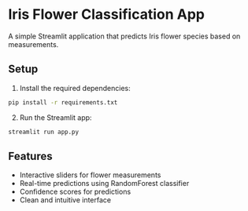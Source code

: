 # Iris Flower Classification App

A simple Streamlit application that predicts Iris flower species based on measurements.

## Setup

1. Install the required dependencies:
```bash
pip install -r requirements.txt
```

2. Run the Streamlit app:
```bash
streamlit run app.py
```

## Features

- Interactive sliders for flower measurements
- Real-time predictions using RandomForest classifier
- Confidence scores for predictions
- Clean and intuitive interface
